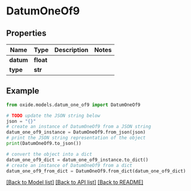 # DatumOneOf9


## Properties

Name | Type | Description | Notes
------------ | ------------- | ------------- | -------------
**datum** | **float** |  | 
**type** | **str** |  | 

## Example

```python
from oxide.models.datum_one_of9 import DatumOneOf9

# TODO update the JSON string below
json = "{}"
# create an instance of DatumOneOf9 from a JSON string
datum_one_of9_instance = DatumOneOf9.from_json(json)
# print the JSON string representation of the object
print(DatumOneOf9.to_json())

# convert the object into a dict
datum_one_of9_dict = datum_one_of9_instance.to_dict()
# create an instance of DatumOneOf9 from a dict
datum_one_of9_from_dict = DatumOneOf9.from_dict(datum_one_of9_dict)
```
[[Back to Model list]](../README.md#documentation-for-models) [[Back to API list]](../README.md#documentation-for-api-endpoints) [[Back to README]](../README.md)


